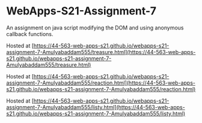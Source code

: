 # WebApps-S21-Assignment-7
An assignment on java script modifying the DOM and using anonymous callback functions.

Hosted at [https://44-563-web-apps-s21.github.io/webapps-s21-assignment-7-Amulyabaddam555/treasure.html](https://44-563-web-apps-s21.github.io/webapps-s21-assignment-7-Amulyabaddam555/treasure.html)

Hosted at [https://44-563-web-apps-s21.github.io/webapps-s21-assignment-7-Amulyabaddam555/reaction.html](https://44-563-web-apps-s21.github.io/webapps-s21-assignment-7-Amulyabaddam555/reaction.html)

Hosted at [https://44-563-web-apps-s21.github.io/webapps-s21-assignment-7-Amulyabaddam555/listy.html](https://44-563-web-apps-s21.github.io/webapps-s21-assignment-7-Amulyabaddam555/listy.html)
